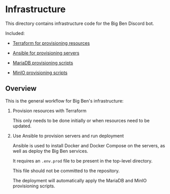 # Infrastructure

This directory contains infrastructure code for the Big Ben Discord bot.

Included:

- [Terraform for provisioning resources](./terraform)

- [Ansible for provisioning servers](./playbooks)

- [MariaDB provisioning scripts](./mariadb)

- [MinIO provisioning scripts](./minio)

## Overview

This is the general workflow for Big Ben's infrastructure:

1. Provision resources with Terraform

    This only needs to be done initially or when resources need to be updated.

2. Use Ansible to provision servers and run deployment

    Ansible is used to install Docker and Docker Compose on the servers, as well as deploy the Big Ben services.

    It requires an `.env.prod` file to be present in the top-level directory.

    This file should not be committed to the repository.

    The deployment will automatically apply the MariaDB and MinIO provisioning scripts.
